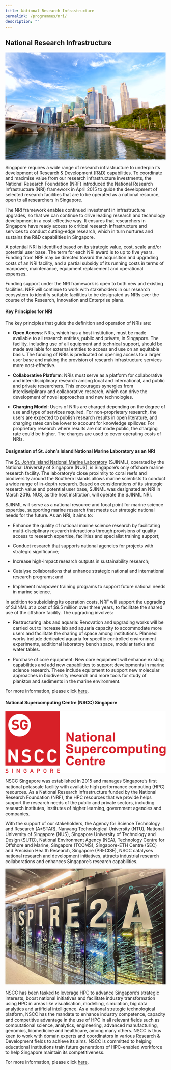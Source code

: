```yaml
---
title: National Research Infrastructure
permalink: /programmes/nri/
description: ""
---
```

## National Research Infrastructure ##
![](/images/Programmes/downtown-core-of-singapore.jpg)

Singapore requires a wide range of research infrastructure to underpin its development of Research & Development (R&D) capabilities. To coordinate and maximise value from our research infrastructure investments, the National Research Foundation (NRF) introduced the National Research Infrastructure (NRI) framework in April 2015 to guide the development of selected research facilities that are to be operated as a national resource, open to all researchers in Singapore.  
  
The NRI framework enables continued investment in infrastructure upgrades, so that we can continue to drive leading research and technology development in a cost-effective way. It ensures that researchers in Singapore have ready access to critical research infrastructure and services to conduct cutting-edge research, which in turn nurtures and sustains the R&D capabilities in Singapore.  
  
A potential NRI is identified based on its strategic value, cost, scale and/or potential user base. The term for each NRI award is to up to five years. Funding from NRF may be directed toward the acquisition and upgrading costs of an NRI facility, and a partial subsidy of its running costs in terms of manpower, maintenance, equipment replacement and operational expenses.  
  
Funding support under the NRI framework is open to both new and existing facilities. NRF will continue to work with stakeholders in our research ecosystem to identify suitable facilities to be designated as NRIs over the course of the Research, Innovation and Enterprise plans. 

#### Key Principles for NRI ####

The key principles that guide the definition and operation of NRIs are:  

*   **Open Access**: NRIs, which has a host institution, must be made available to all research entities, public and private, in Singapore. The facility, including use of all equipment and technical support, should be made available for external entities to access and use on an equitable basis. The funding of NRIs is predicated on opening access to a larger user base and making the provision of research infrastructure services more cost-effective.  
      
    
*   **Collaborative Platform**: NRIs must serve as a platform for collaborative and inter-disciplinary research among local and international, and public and private researchers. This encourages synergies from interdisciplinary and collaborative research, which can drive the development of novel approaches and new technologies.  
      
    
*   **Charging Model**: Users of NRIs are charged depending on the degree of use and type of services required. For non-proprietary research, the users are expected to publish research results in open literature, and charging rates can be lower to account for knowledge spillover. For proprietary research where results are not made public, the charging rate could be higher. The charges are used to cover operating costs of NRIs.

#### Designation of St. John’s Island National Marine Laboratory as an NRI ####

The [St. John’s Island National Marine Laboratory](http://sjinml.nus.edu.sg/) (SJINML), operated by the National University of Singapore (NUS), is Singapore’s only offshore marine research facility. The laboratory’s close proximity to coral reefs and biodiversity around the Southern Islands allows marine scientists to conduct a wide range of in-depth research. Based on considerations of its strategic research value and potential user base, SJINML was designated an NRI in March 2016. NUS, as the host institution, will operate the SJINML NRI.  
  
SJINML will serve as a national resource and focal point for marine science expertise, supporting marine research that meets our strategic national needs for the future. As an NRI, it aims to:

*   Enhance the quality of national marine science research by facilitating multi-disciplinary research interactions through provisions of quality access to research expertise, facilities and specialist training support;  
      
    
*   Conduct research that supports national agencies for projects with strategic significance;  
      
    
*   Increase high-impact research outputs in sustainability research;  
      
    
*   Catalyse collaborations that enhance strategic national and international research programs; and  
      
    
*   Implement manpower training programs to support future national needs in marine science.

In addition to subsidising its operation costs, NRF will support the upgrading of SJINML at a cost of $9.5 million over three years, to facilitate the shared use of the offshore facility. The upgrading involves:

*   Restructuring labs and aquaria: Renovation and upgrading works will be carried out to increase lab and aquaria capacity to accommodate more users and facilitate the sharing of space among institutions. Planned works include dedicated aquaria for specific controlled environment experiments, additional laboratory bench space, modular tanks and water tables.  
      
    
*   Purchase of core equipment: New core equipment will enhance existing capabilities and add new capabilities to support developments in marine science research. These include equipment to support new molecular approaches in biodiversity research and more tools for study of plankton and sediments in the marine environment.

For more information, please click [here](https://sjinml.nus.edu.sg/).

#### National Supercomputing Centre (NSCC) Singapore ####

![](/images/Programmes/nscc%20logo-colour.png)

NSCC Singapore was established in 2015 and manages Singapore’s first national petascale facility with available high performance computing (HPC) resources. As a National Research Infrastructure funded by the National Research Foundation (NRF), the HPC resources that we provide helps support the research needs of the public and private sectors, including research institutes, institutes of higher learning, government agencies and companies. 

With the support of our stakeholders, the Agency for Science Technology and Research (A*STAR), Nanyang Technological University (NTU), National University of Singapore (NUS), Singapore University of Technology and Design (SUTD), National Environment Agency (NEA), Technology Centre for Offshore and Marine, Singapore (TCOMS), Singapore-ETH Centre (SEC) and Precision Health Research, Singapore (PRECISE),  NSCC catalyses national research and development initiatives, attracts industrial research collaborations and enhances Singapore’s research capabilities.

![](/images/Programmes/nscc%20aspire%202a.jpg)

NSCC has been tasked to leverage HPC to advance Singapore’s strategic interests, boost national initiatives and facilitate industry transformation using HPC in areas like visualisation, modelling, simulation, big data analytics and artificial intelligence. As a national strategic technological platform, NSCC has the mandate to enhance industry competence, capacity and competitive advantage in the use of HPC in all relevant fields such as computational science, analytics, engineering, advanced manufacturing, genomics, biomedicine and healthcare, among many others. NSCC is thus keen to work with domain experts and coordinators in various Research & Development fields to achieve its aims. NSCC is committed to helping educational institutions train future generations of HPC-enabled workforce to help Singapore maintain its competitiveness. 

For more information, please click [here](https://www.nscc.sg/).